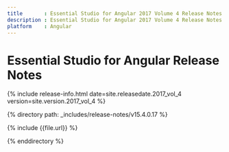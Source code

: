 ```yaml
---
title 		: Essential Studio for Angular 2017 Volume 4 Release Notes
description : Essential Studio for Angular 2017 Volume 4 Release Notes
platform 	: Angular
---
```


# Essential Studio for Angular Release Notes

{% include release-info.html date=site.releasedate.2017_vol_4 version=site.version.2017_vol_4 %} 

{% directory path: _includes/release-notes/v15.4.0.17 %}

{% include {{file.url}} %}

{% enddirectory %}
